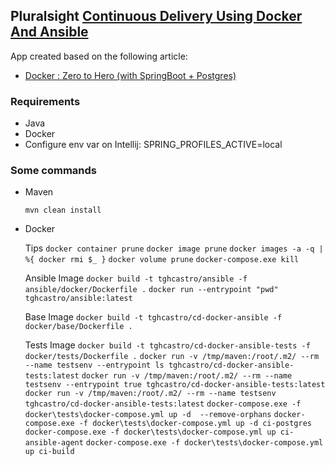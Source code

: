 ## Pluralsight [Continuous Delivery Using Docker And Ansible](https://app.pluralsight.com/library/courses/docker-ansible-continuous-delivery)

App created based on the following article:

* [Docker : Zero to Hero (with SpringBoot + Postgres)](https://medium.com/@isurunuwanthilaka/docker-zero-to-hero-with-springboot-postgres-e0b8c3a4dccb)

### Requirements

- Java
- Docker
- Configure env var on Intellij: SPRING_PROFILES_ACTIVE=local

### Some commands

* Maven

    `mvn clean install`

* Docker
    
    Tips
    `docker container prune`
    `docker image prune`
    `docker images -a -q | %{ docker rmi $_ }`
    `docker volume prune`
    `docker-compose.exe kill`
    
    Ansible Image
    `docker build -t tghcastro/ansible -f ansible/docker/Dockerfile .`
    `docker run --entrypoint "pwd" tghcastro/ansible:latest`
    
    Base Image
    `docker build -t tghcastro/cd-docker-ansible -f docker/base/Dockerfile .`
    
    Tests Image
    `docker build -t tghcastro/cd-docker-ansible-tests -f docker/tests/Dockerfile .`
    `docker run -v /tmp/maven:/root/.m2/ --rm --name testsenv --entrypoint ls tghcastro/cd-docker-ansible-tests:latest`
    `docker run -v /tmp/maven:/root/.m2/ --rm --name testsenv --entrypoint true tghcastro/cd-docker-ansible-tests:latest`
    `docker run -v /tmp/maven:/root/.m2/ --rm --name testsenv tghcastro/cd-docker-ansible-tests:latest`
    `docker-compose.exe -f docker\tests\docker-compose.yml up -d  --remove-orphans`
    `docker-compose.exe -f docker\tests\docker-compose.yml up -d ci-postgres`
    `docker-compose.exe -f docker\tests\docker-compose.yml up ci-ansible-agent`
    `docker-compose.exe -f docker\tests\docker-compose.yml up ci-build`
    




